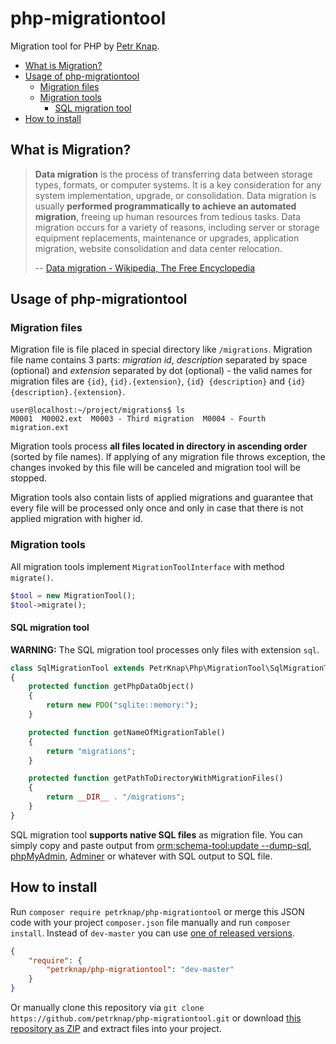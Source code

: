 # php-migrationtool

Migration tool for PHP by [Petr Knap].

* [What is Migration?](#what-is-migration)
* [Usage of php-migrationtool](#usage-of-php-migrationtool)
    * [Migration files](#migration-files)
    * [Migration tools](#migration-tools)
        * [SQL migration tool](#sql-migration-tool)
* [How to install](#how-to-install)


## What is Migration?

> **Data migration** is the process of transferring data between storage types, formats, or computer systems. It is a key consideration for any system implementation, upgrade, or consolidation. Data migration is usually **performed programmatically to achieve an automated migration**, freeing up human resources from tedious tasks. Data migration occurs for a variety of reasons, including server or storage equipment replacements, maintenance or upgrades, application migration, website consolidation and data center relocation.
>
> -- [Data migration - Wikipedia, The Free Encyclopedia]


## Usage of php-migrationtool

### Migration files

Migration file is file placed in special directory like `/migrations`. Migration file name contains 3 parts: *migration id*, *description* separated by space (optional) and *extension* separated by dot (optional) - the valid names for migration files are `{id}`, `{id}.{extension}`, `{id} {description}` and `{id} {description}.{extension}`.

```
user@localhost:~/project/migrations$ ls
M0001  M0002.ext  M0003 - Third migration  M0004 - Fourth migration.ext
```

Migration tools process **all files located in directory in ascending order** (sorted by file names). If applying of any migration file throws exception, the changes invoked by this file will be canceled and migration tool will be stopped.

Migration tools also contain lists of applied migrations and guarantee that every file will be processed only once and only in case that there is not applied migration with higher id.

### Migration tools

All migration tools implement `MigrationToolInterface` with method `migrate()`.

```php
$tool = new MigrationTool();
$tool->migrate();
```

#### SQL migration tool

**WARNING:** The SQL migration tool processes only files with extension `sql`.

```php
class SqlMigrationTool extends PetrKnap\Php\MigrationTool\SqlMigrationTool
{
    protected function getPhpDataObject()
    {
        return new PDO("sqlite::memory:");
    }

    protected function getNameOfMigrationTable()
    {
        return "migrations";
    }

    protected function getPathToDirectoryWithMigrationFiles()
    {
        return __DIR__ . "/migrations";
    }
}
```

SQL migration tool **supports native SQL files** as migration file. You can simply copy and paste output from [orm:schema-tool:update --dump-sql], [phpMyAdmin], [Adminer] or whatever with SQL output to SQL file.


## How to install

Run `composer require petrknap/php-migrationtool` or merge this JSON code with your project `composer.json` file manually and run `composer install`. Instead of `dev-master` you can use [one of released versions].

```json
{
    "require": {
        "petrknap/php-migrationtool": "dev-master"
    }
}
```

Or manually clone this repository via `git clone https://github.com/petrknap/php-migrationtool.git` or download [this repository as ZIP] and extract files into your project.



[Petr Knap]:http://petrknap.cz/
[Data migration - Wikipedia, The Free Encyclopedia]:https://en.wikipedia.org/w/index.php?title=Data_migration&oldid=716195543
[orm:schema-tool:update --dump-sql]:http://doctrine-orm.readthedocs.io/projects/doctrine-orm/en/latest/reference/tools.html#database-schema-generation
[phpMyAdmin]:https://www.phpmyadmin.net/
[Adminer]:https://www.adminer.org/
[one of released versions]:https://github.com/petrknap/php-migrationtool/releases
[this repository as ZIP]:https://github.com/petrknap/php-migrationtool/archive/master.zip

